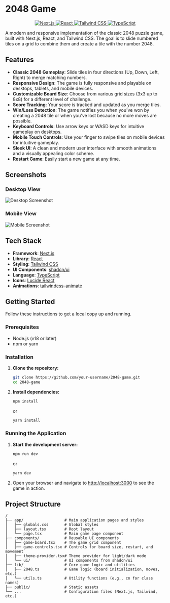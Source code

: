 # 2048 Game

<p align="center">
  <a href="https://nextjs.org" target="_blank">
    <img src="https://img.shields.io/badge/Next.js-14.x-black?style=for-the-badge&logo=next.js&logoColor=white" alt="Next.js">
  </a>
  <a href="https://react.dev" target="_blank">
    <img src="https://img.shields.io/badge/React-18.x-blue?style=for-the-badge&logo=react&logoColor=white" alt="React">
  </a>
  <a href="https://tailwindcss.com" target="_blank">
    <img src="https://img.shields.io/badge/Tailwind_CSS-3.x-38B2AC?style=for-the-badge&logo=tailwind-css&logoColor=white" alt="Tailwind CSS">
  </a>
  <a href="https://www.typescriptlang.org" target="_blank">
    <img src="https://img.shields.io/badge/TypeScript-5.x-3178C6?style=for-the-badge&logo=typescript&logoColor=white" alt="TypeScript">
  </a>
</p>

A modern and responsive implementation of the classic 2048 puzzle game, built with Next.js, React, and Tailwind CSS. The goal is to slide numbered tiles on a grid to combine them and create a tile with the number 2048.


## Features

-   **Classic 2048 Gameplay**: Slide tiles in four directions (Up, Down, Left, Right) to merge matching numbers.
-   **Responsive Design**: The game is fully responsive and playable on desktops, tablets, and mobile devices.
-   **Customizable Board Size**: Choose from various grid sizes (3x3 up to 8x8) for a different level of challenge.
-   **Score Tracking**: Your score is tracked and updated as you merge tiles.
-   **Win/Loss Detection**: The game notifies you when you've won by creating a 2048 tile or when you've lost because no more moves are possible.
-   **Keyboard Controls**: Use arrow keys or WASD keys for intuitive gameplay on desktops.
-   **Mobile Touch Controls**: Use your finger to swipe tiles on mobile devices for intuitive gameplay.
-   **Sleek UI**: A clean and modern user interface with smooth animations and a visually appealing color scheme.
-   **Restart Game**: Easily start a new game at any time.

## Screenshots


### Desktop View
![Desktop Screenshot](link-to-desktop-screenshot.png)

### Mobile View
![Mobile Screenshot](link-to-mobile-screenshot.png)

## Tech Stack

-   **Framework**: [Next.js](https://nextjs.org/)
-   **Library**: [React](https://reactjs.org/)
-   **Styling**: [Tailwind CSS](https://tailwindcss.com/)
-   **UI Components**: [shadcn/ui](https://ui.shadcn.com/)
-   **Language**: [TypeScript](https://www.typescriptlang.org/)
-   **Icons**: [Lucide React](https://lucide.dev/guide/packages/lucide-react)
-   **Animations**: [tailwindcss-animate](https://www.npmjs.com/package/tailwindcss-animate)

## Getting Started

Follow these instructions to get a local copy up and running.

### Prerequisites

-   Node.js (v18 or later)
-   npm or yarn

### Installation

1.  **Clone the repository:**
    ```sh
    git clone https://github.com/your-username/2048-game.git
    cd 2048-game
    ```

2.  **Install dependencies:**
    ```sh
    npm install
    ```
    or
    ```sh
    yarn install
    ```

### Running the Application

1.  **Start the development server:**
    ```sh
    npm run dev
    ```
    or
    ```sh
    yarn dev
    ```

2.  Open your browser and navigate to [http://localhost:3000](http://localhost:3000) to see the game in action.

## Project Structure

```
/
├── app/                  # Main application pages and styles
│   ├── globals.css       # Global styles
│   ├── layout.tsx        # Root layout
│   └── page.tsx          # Main game page component
├── components/           # Reusable UI components
│   ├── game-board.tsx    # The game grid component
│   ├── game-controls.tsx # Controls for board size, restart, and movement
│   ├── theme-provider.tsx# Theme provider for light/dark mode
│   └── ui/               # UI components from shadcn/ui
├── lib/                  # Core game logic and utilities
│   ├── 2048.ts           # Game logic (board initialization, moves, etc.)
│   └── utils.ts          # Utility functions (e.g., cn for class names)
├── public/               # Static assets
└── ...                   # Configuration files (Next.js, Tailwind, etc.)

```
